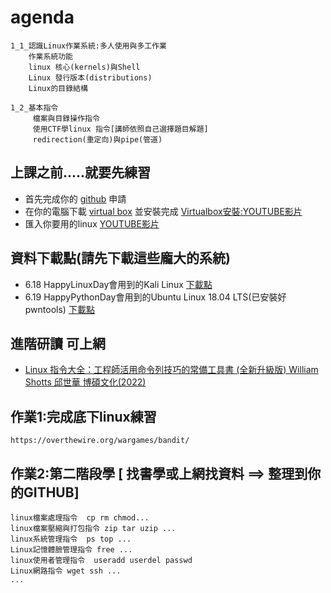 
# agenda
```
1_1_認識Linux作業系統:多人使用與多工作業
    作業系統功能
    linux 核心(kernels)與Shell
    Linux 發行版本(distributions)
    Linux的目錄結構

1_2_基本指令
     檔案與目錄操作指令
     使用CTF學linux 指令[講師依照自己選擇題目解題]
     redirection(重定向)與pipe(管道)
```



## 上課之前.....就要先練習
- 首先完成你的 [github](https://github.com/) 申請
- 在你的電腦下載 [virtual box](https://www.virtualbox.org/wiki/Downloads) 並安裝完成 [Virtualbox安裝:YOUTUBE影片](https://youtu.be/FC0CX71aGnc)
- 匯入你要用的linux  [YOUTUBE影片](https://youtu.be/GTpQR7fZcwE)


## 資料下載點(請先下載這些龐大的系統)
- 6.18 HappyLinuxDay會用到的Kali Linux [下載點](https://drive.google.com/file/d/1m620Z7KAOSUOLdFH92FYLE2NINb-vJsn/view?usp=sharing)
- 6.19 HappyPythonDay會用到的Ubuntu Linux 18.04 LTS(已安裝好pwntools)  [下載點](https://drive.google.com/file/d/1aP-qCFP6jKsGYXtKy9ahwZleQSENEi7C/view?usp=sharing)

## 進階研讀 可上網
- [Linux 指令大全：工程師活用命令列技巧的常備工具書 (全新升級版) William Shotts 邱世華  博碩文化(2022)](https://www.tenlong.com.tw/products/9786263331075?list_name=srh)


## 作業1:完成底下linux練習
```
https://overthewire.org/wargames/bandit/
```
## 作業2:第二階段學 [ 找書學或上網找資料 ==> 整理到你的GITHUB]
```
linux檔案處理指令  cp rm chmod...
linux檔案壓縮與打包指令 zip tar uzip ...
linux系統管理指令  ps top ...
Linux記憶體臉管理指令 free ...
linux使用者管理指令  useradd userdel passwd
Linux網路指令 wget ssh ...
...

